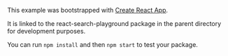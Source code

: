 This example was bootstrapped with [Create React App](https://github.com/facebook/create-react-app).

It is linked to the react-search-playground package in the parent directory for development purposes.

You can run `npm install` and then `npm start` to test your package.
